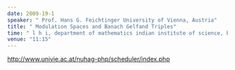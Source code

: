 ```yaml
---
date: 2009-19-1
speaker: " Prof. Hans G. Feichtinger University of Vienna, Austria"
title: " Modulation Spaces and Banach Gelfand Triples"
time: " l h i, department of mathematics indian institute of science, bangalore" 
venue: "11:15"
---
```

http://www.univie.ac.at/nuhag-php/scheduler/index.php
